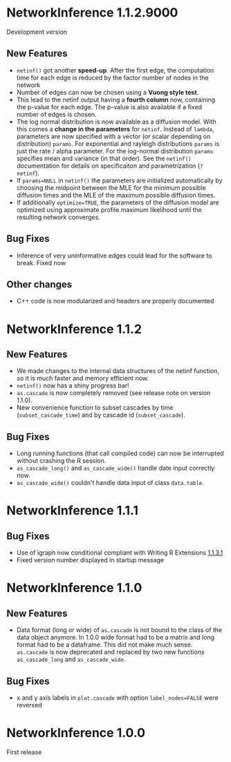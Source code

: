 # NetworkInference 1.1.2.9000

Development version

## New Features

* `netinf()` got another **speed-up**. After the first edge, the computation time for each edge is reduced by the factor number of nodes in the network
* Number of edges can now be chosen using a **Vuong style test**.
* This lead to the netinf output having a **fourth column** now, containing the 
p-value for each edge. The p-value is also available if a fixed number of edges
is chosen.
* The log normal distribution is now available as a diffusion model. With this comes a **change in the parameters** for `netinf`. Instead of `lambda`, parameters are now specified with a vector (or scalar depending on distribution) `params`. For exponential and rayleigh distributions `params` is just the rate / alpha parameter. For the log-normal distribution `params` specifies mean and variance (in that order). See the `netinf()` documentation for details on specificaiton and parametrization (`?netinf`).
* If `params=NULL` in `netinf()` the parameters are initialized automatically by choosing the midpoint between the MLE for the minimum possible diffusion times and the MLE of the maximum possible diffusion times.
* If additionally `optimize=TRUE`, the parameters of the diffusion model are optimized using approximate profile maximum likelihood until the resulting network converges. 

## Bug Fixes

* Inference of very uninformative edges could lead for the software to break. Fixed now 

## Other changes

* C++ code is now modularized and headers are properly documented

# NetworkInference 1.1.2

## New Features

* We made changes to the internal data structures of the netinf function, so it is much faster and memory efficient now.
* `netinf()` now has a shiny progress bar!
* `as.cascade` is now completely removed (see release note on version 1.1.0).
* New convenience function to subset cascades by time (`subset_cascade_time`) and by cascade id (`subset_cascade`).

## Bug Fixes
* Long running functions (that call compiled code) can now be interrupted without crashing the R session.
* `as_cascade_long()` and `as_cascade_wide()` handle date input correctly now.
* `as_cascade_wide()` couldn't handle data input of class `data.table`. 

# NetworkInference 1.1.1

## Bug Fixes

* Use of igraph now conditional compliant with Writing R Extensions [1.1.3.1](https://cran.r-project.org/doc/manuals/r-release/R-exts.html#Suggested-packages)
* Fixed version number displayed in startup message

# NetworkInference 1.1.0

## New Features

* Data format (long or wide) of `as.cascade` is not bound to the class of the data object anymore. In 1.0.0 wide format had to be a matrix and long format had to be a dataframe. This did not make much sense. `as.cascade` is now deprecated and replaced by two new functions `as_cascade_long` and `as_cascade_wide`.

## Bug Fixes

* x and y axis labels in `plot.cascade` with option `label_nodes=FALSE` were
    reversed


# NetworkInference 1.0.0

First release
